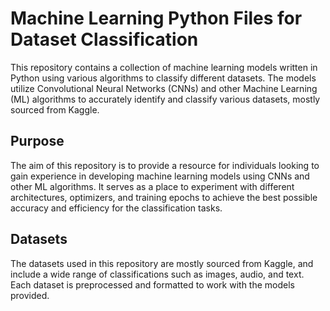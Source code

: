 # Machine Learning Python Files for Dataset Classification

This repository contains a collection of machine learning models written in Python using various algorithms to classify different datasets. The models utilize Convolutional Neural Networks (CNNs) and other Machine Learning (ML) algorithms to accurately identify and classify various datasets, mostly sourced from Kaggle.

## Purpose
The aim of this repository is to provide a resource for individuals looking to gain experience in developing machine learning models using CNNs and other ML algorithms. It serves as a place to experiment with different architectures, optimizers, and training epochs to achieve the best possible accuracy and efficiency for the classification tasks.

## Datasets
The datasets used in this repository are mostly sourced from Kaggle, and include a wide range of classifications such as images, audio, and text. Each dataset is preprocessed and formatted to work with the models provided.
